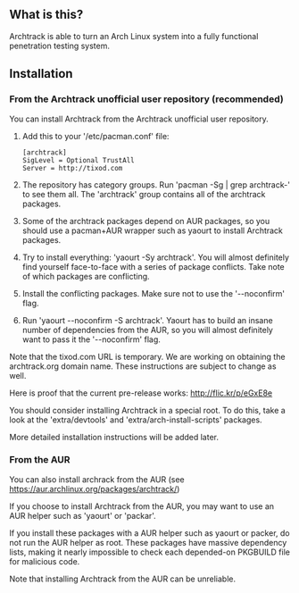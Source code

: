 ## What is this?

Archtrack is able to turn an Arch Linux system into a fully functional
penetration testing system.

## Installation

### From the Archtrack unofficial user repository (recommended)

You can install Archtrack from the Archtrack unofficial user repository.

1. Add this to your '/etc/pacman.conf' file:

    ```
    [archtrack]
    SigLevel = Optional TrustAll
    Server = http://tixod.com
    ```

2. The repository has category groups. Run 'pacman -Sg | grep archtrack-' to
   see them all. The 'archtrack' group contains all of the archtrack
   packages.
3. Some of the archtrack packages depend on AUR packages, so you should use a
   pacman+AUR wrapper such as yaourt to install Archtrack packages.
4. Try to install everything: 'yaourt -Sy archtrack'. You will almost
   definitely find yourself face-to-face with a series of package conflicts.
   Take note of which packages are conflicting.
5. Install the conflicting packages. Make sure not to use the '--noconfirm'
   flag.
6. Run 'yaourt --noconfirm -S archtrack'. Yaourt has to build an insane
   number of dependencies from the AUR, so you will almost definitely want to
   pass it the '--noconfirm' flag.

Note that the tixod.com URL is temporary. We are working on obtaining the
archtrack.org domain name. These instructions are subject to change as well.

Here is proof that the current pre-release works: http://flic.kr/p/eGxE8e

You should consider installing Archtrack in a special root. To do this, take
a look at the 'extra/devtools' and 'extra/arch-install-scripts' packages.

More detailed installation instructions will be added later.

### From the AUR

You can also install archrack from the AUR (see https://aur.archlinux.org/packages/archtrack/)

If you choose to install Archtrack from the AUR, you may want to use an AUR
helper such as 'yaourt' or 'packar'.

If you install these packages with a AUR helper such as yaourt or packer, do
not run the AUR helper as root. These packages have massive dependency lists,
making it nearly impossible to check each depended-on PKGBUILD file for
malicious code.

Note that installing Archtrack from the AUR can be unreliable.
